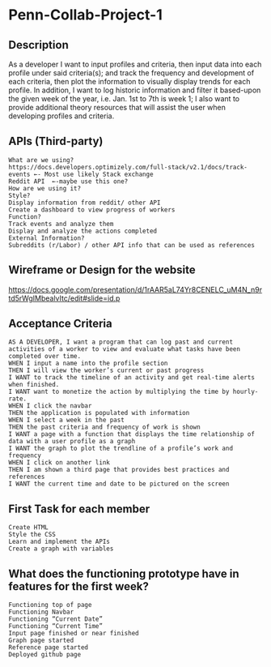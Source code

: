 # Penn-Collab-Project-1
## Description
As a developer I want to input profiles and criteria, then input data into each profile under said criteria(s); and track the frequency and development of each criteria, then plot the information to visually display trends for each profile. In addition, I want to log historic information and filter it based-upon the given week of the year, i.e. Jan. 1st to 7th is week 1; I also want to provide additional theory resources that will assist the user when developing profiles and criteria.

## APIs (Third-party)
```
What are we using?
https://docs.developers.optimizely.com/full-stack/v2.1/docs/track-events ←- Most use likely Stack exchange
Reddit API  ←-maybe use this one?
How are we using it?
Style?
Display information from reddit/ other API
Create a dashboard to view progress of workers
Function?
Track events and analyze them
Display and analyze the actions completed
External Information?
Subreddits (r/Labor) / other API info that can be used as references
```

## Wireframe or Design for the website
https://docs.google.com/presentation/d/1rAAR5aL74Yr8CENELC_uM4N_n9rtd5rWgIMbealvItc/edit#slide=id.p

## Acceptance Criteria
```
AS A DEVELOPER, I want a program that can log past and current activities of a worker to view and evaluate what tasks have been completed over time.
WHEN I input a name into the profile section
THEN I will view the worker’s current or past progress
I WANT to track the timeline of an activity and get real-time alerts when finished.
I WANT want to monetize the action by multiplying the time by hourly-rate.
WHEN I click the navbar
THEN the application is populated with information
WHEN I select a week in the past
THEN the past criteria and frequency of work is shown
I WANT a page with a function that displays the time relationship of data with a user profile as a graph
I WANT the graph to plot the trendline of a profile’s work and frequency
WHEN I click on another link 
THEN I am shown a third page that provides best practices and references
I WANT the current time and date to be pictured on the screen 
```

## First Task for each member 
```
Create HTML 
Style the CSS
Learn and implement the APIs
Create a graph with variables
```

## What does the functioning prototype have in features for the first week?
```
Functioning top of page
Functioning Navbar
Functioning “Current Date”
Functioning “Current Time”
Input page finished or near finished
Graph page started
Reference page started
Deployed github page
```